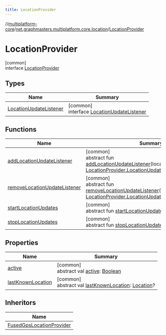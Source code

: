 ```yaml
---
title: LocationProvider
---
```

//[multiplatform-core](../../../index.html)/[net.graphmasters.multiplatform.core.location](../index.html)/[LocationProvider](index.html)



# LocationProvider



[common]\
interface [LocationProvider](index.html)



## Types


| Name | Summary |
|---|---|
| [LocationUpdateListener](-location-update-listener/index.html) | [common]<br>interface [LocationUpdateListener](-location-update-listener/index.html) |


## Functions


| Name | Summary |
|---|---|
| [addLocationUpdateListener](add-location-update-listener.html) | [common]<br>abstract fun [addLocationUpdateListener](add-location-update-listener.html)(locationUpdateListener: [LocationProvider.LocationUpdateListener](-location-update-listener/index.html)) |
| [removeLocationUpdateListener](remove-location-update-listener.html) | [common]<br>abstract fun [removeLocationUpdateListener](remove-location-update-listener.html)(locationUpdateListener: [LocationProvider.LocationUpdateListener](-location-update-listener/index.html)) |
| [startLocationUpdates](start-location-updates.html) | [common]<br>abstract fun [startLocationUpdates](start-location-updates.html)() |
| [stopLocationUpdates](stop-location-updates.html) | [common]<br>abstract fun [stopLocationUpdates](stop-location-updates.html)() |


## Properties


| Name | Summary |
|---|---|
| [active](active.html) | [common]<br>abstract val [active](active.html): [Boolean](https://kotlinlang.org/api/latest/jvm/stdlib/kotlin/-boolean/index.html) |
| [lastKnownLocation](last-known-location.html) | [common]<br>abstract val [lastKnownLocation](last-known-location.html): [Location](../-location/index.html)? |


## Inheritors


| Name |
|---|
| [FusedGpsLocationProvider](../-fused-gps-location-provider/index.html) |

